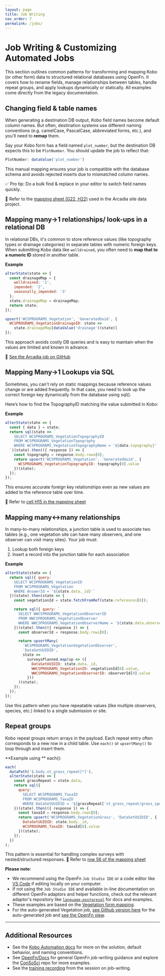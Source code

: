 ```yaml
---
layout: page
title: Job Writing
nav_order: 7
permalink: /jobs/
---
```


# Job Writing & Customizing Automated Jobs

This section outlines common patterns for transforming and mapping Kobo (or other form) data to structured relational databases using OpenFn. It covers how to rename fields, manage relationships between tables, handle repeat groups, and apply lookups dynamically or statically. All examples come directly from the legacy documentation.

## Changing field & table names

When generating a destination DB output, Kobo field names become default column names. But often, destination systems use different naming conventions (e.g. camelCase, PascalCase, abbreviated forms, etc.), and you'll need to **remap** them.

Say your Kobo form has a field named `plot_number`, but the destination DB expects this to be `PlotNumber`. You should update the job to reflect that:

```js
PlotNumber: dataValue('plot_number')
```
This manual mapping ensures your job is compatible with the database schema and avoids rejected inserts due to mismatched column names.

✅ Pro tip: Do a bulk find & replace in your editor to switch field names quickly.

📎 Refer to the [mapping sheet (G22, H22)](https://docs.google.com/spreadsheets/d/1LHmKtQTGZEJqm6taUqpIaylYA11CXHNWmG8U0lL7Qd0/edit#gid=0) used in the Arcadia site data project.

## Mapping many→1 relationships/ look-ups in a relational DB

In relational DBs, it's common to store reference values (like topography types or drainage categories) in separate tables with numeric foreign keys. When submitting Kobo data like `welldrained`, you often need to **map that to a numeric ID** stored in another table.

**Example**
```js
alterState(state => {
  const drainageMap = {
    welldrained: '1',
    impended: '2',
    seasonally_impended: '3'
  };
  state.drainageMap = drainageMap;
  return state;
});

upsert('WCSPROGRAMS_Vegetation', 'GeneratedUuid', {
  WCSPROGRAMS_VegetationDrainageID: state =>
    state.drainageMap[dataValue('drainage')(state)]
});
```

This approach avoids costly DB queries and is easy to maintain when the values are limited and known in advance.

📎 [See the Arcadia job on GitHub](https://github.com/OpenFn/ConSoSci/blob/master/arcadia/arcadiaSiteDataCollection.js#L153)

## Mapping Many→1 Lookups via SQL

Sometimes, you can't rely on static mappings because reference values change or are added frequently. In that case, you need to look up the correct foreign key dynamically from the database using sql().

Here’s how to find the TopographyID matching the value submitted in Kobo:

**Example**
```js
alterState(state => {
  const { data } = state;
  return sql(state => `
    SELECT WCSPROGRAMS_VegetationTopographyID
    FROM WCSPROGRAMS_VegetationTopography
    WHERE WCSPROGRAMS_VegetationTopographyName = '${data.topography}'
  `)(state).then(({ response }) => {
    const topography = response.body.rows[0];
    return upsert('WCSPROGRAMS_Vegetation', 'GeneratedUuid', {
      WCSPROGRAMS_VegetationTopographyID: topography[0].value
    })(state);
  });
});
```

This ensures accurate foreign key relationships even as new values are added to the reference table over time.

📎 Refer to [cell H15 in the mapping sheet](https://docs.google.com/spreadsheets/d/1LHmKtQTGZEJqm6taUqpIaylYA11CXHNWmG8U0lL7Qd0/edit#gid=0)


## Mapping many↔many relationships

In many-to-many relationships, a junction table is used to associate two tables (e.g., one vegetation site can have many observers, and one observer can visit many sites). Your job must:

1. Lookup both foreign keys
2. Insert a record into the junction table for each association

**Example**
```js
alterState(state => {
  return sql({ query: `
    SELECT WCSPROGRAMS_VegetationID
    FROM WCSPROGRAMS_Vegetation
    WHERE AnswerId = '${state.data._id}'`
  })(state).then(state => {
    const vegetationId = state.fetchFromRef(state.references[0]);

    return sql({ query: `
      SELECT WWCSPROGRAMS_VegetationObserverID
      FROM WWCSPROGRAMS_VegetationObserver
      WHERE WWCSPROGRAMS_VegetationObserverName = '${state.data.observername}'`
    })(state).then(({ response }) => {
      const observerId = response.body.rows[0];

      return upsertMany(
        'WCSPROGRAMS_VegetationVegetationObserver',
        'DataSetUUIDID',
        state =>
          surveysPlanned.map(sp => ({
            DataSetUUIDID: state.data._id,
            WWCSPROGRAMS_VegetationID: vegetationId[0].value,
            WWCSPROGRAMS_VegetationObserverID: observerId[0].value
          }))
      )(state);
    });
  });
});
```
Use this pattern when you have repeatable values (like multiple observers, species, etc.) linked to a single submission or site.

## Repeat groups

Kobo repeat groups return arrays in the payload. Each repeat entry often corresponds to a new row in a child table. Use `each()` or `upsertMany()` to loop through and insert them.

**Example using ** each():

```js
each(
  dataPath('$.body.st_grass_repeat[*]'),
  alterState(state => {
    const grassRepeat = state.data;
    return sql({
      query: `
        SELECT WCSPROGRAMS_TaxaID
        FROM WCSPROGRAMS_TaxaID
        WHERE DataSetUUIDID = '${grassRepeat['st_grass_repeat/grass_species']}'`
    })(state).then(({ response }) => {
      const taxaId = response.body.rows[0];
      return upsert('WCSPROGRAMS_VegetationGrass', 'DataSetUUIDID', {
        DataSetUUIDID: state.body._id,
        WCSPROGRAMS_TaxaID: taxaId[0].value
      })(state);
    });
  })
);

```
This pattern is essential for handling complex surveys with nested/structured responses.
📎 Refer to [row 56 of the mapping sheet](https://docs.google.com/spreadsheets/d/1LHmKtQTGZEJqm6taUqpIaylYA11CXHNWmG8U0lL7Qd0/edit#gid=0)


**Please note:** 
- We recommend using the OpenFn `Job Studio IDE` or a code editor like [VS Code](https://code.visualstudio.com/download) if editing locally on your computer. 
- If not using the `Job Studio IDE` and available in-line documentation on different OpenFn adaptors and helper functions, check out the relevant adaptor's repository like [`language-postgresql`](https://github.com/OpenFn/language-postgresql) for docs and examples. 
- These examples are based on the [Vegetation form mapping](https://docs.google.com/spreadsheets/d/1LHmKtQTGZEJqm6taUqpIaylYA11CXHNWmG8U0lL7Qd0/edit?ts=604662dc#gid=0). 
- For the auto-generated Vegetation job, [see Github version here](https://github.com/OpenFn/ConSoSci/blob/master/vegetation/VegetationClassficationAndTreeMeasurementForm.js) for the auto-generated job and [see the OpenFn view](https://www.openfn.org/projects/p5x4g4/jobs/jvnjwd/edit). 

---

## Additional Resources
- See the [Kobo Automation docs](https://openfn.github.io/ConSoSci/kobo-automation/) for more on the solution, default behavior, and naming conventions. 
- See [OpenFn/Docs](https://docs.openfn.org/documentation/build/jobs/) for general OpenFn job-writing guidance and explore the [ConSoSci](https://github.com/OpenFn/ConSoSci) repo for more examples. 
- See the [training recording](https://www.youtube.com/watch?v=ScmZt9PIJqQ&list=PL1pD3-abjHJ3d-6hB2zN5ia2z7tH_CtX9&index=4) from the session on job-writing.
